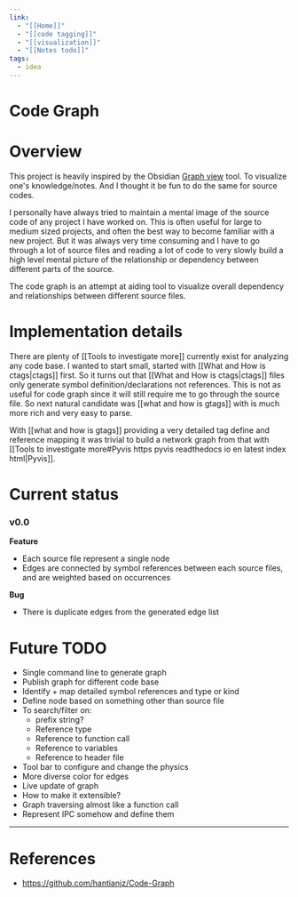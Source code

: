 ```yaml
---
link:
  - "[[Home]]"
  - "[[code tagging]]"
  - "[[visualization]]"
  - "[[Notes todo]]"
tags:
  - idea
---
```

# Code Graph

# Overview
This project is heavily inspired by the Obsidian [Graph view](https://help.obsidian.md/Plugins/Graph+view) tool. To visualize one's knowledge/notes. And I thought it be fun to do the same for source codes.

I personally have always tried to maintain a mental image of the source code of any project I have worked on. This is often useful for large to medium sized projects, and often the best way to become familiar with a new project. But it was always very time consuming and I have to go through a lot of source files and reading a lot of code to very slowly build a high level mental picture of the relationship or dependency between different parts of the source.

The code graph is an attempt at aiding tool to visualize overall dependency and relationships between different source files.

# Implementation details
There are plenty of [[Tools to investigate more]] currently exist for analyzing any code base. I wanted to start small, started with [[What and How is ctags|ctags]] first. So it turns out that [[What and How is ctags|ctags]] files only generate symbol definition/declarations not references. This is not as useful for code graph since it will still require me to go through the source file. So next natural candidate was [[what and how is gtags]] with is much more rich and very easy to parse.

With [[what and how is gtags]] providing a very detailed tag define and reference mapping it was trivial to build a network graph from that with [[Tools to investigate more#Pyvis https pyvis readthedocs io en latest index html|Pyvis]].

# Current status
### v0.0
**Feature**
- Each source file represent a single node
- Edges are connected by symbol references between each source files, and are weighted based on occurrences

**Bug**
- There is duplicate edges from the generated edge list

# Future TODO
- Single command line to generate graph
- Publish graph for different code base
- Identify + map detailed symbol references and type or kind
- Define node based on something other than source file
- To search/filter on:
	- prefix string?
	- Reference type
	- Reference to function call
	- Reference to variables
	- Reference to header file
- Tool bar to configure and change the physics
- More diverse color for edges
- Live update of graph
- How to make it extensible?
- Graph traversing almost like a function call
- Represent IPC somehow and define them

---
# References
- https://github.com/hantianjz/Code-Graph